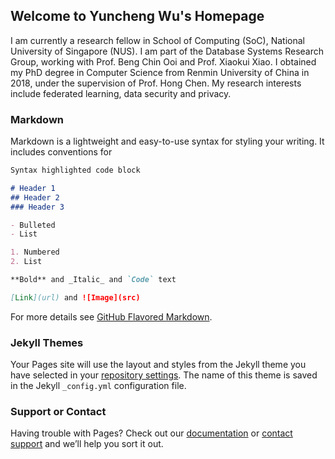 ## Welcome to Yuncheng Wu's Homepage

I am currently a research fellow in School of Computing (SoC), National University of Singapore (NUS).  I am part of the Database Systems Research Group, working with Prof. Beng Chin Ooi and Prof. Xiaokui Xiao. I obtained my PhD degree in Computer Science from Renmin University of China in 2018, under the supervision of Prof. Hong Chen. My research interests include federated learning, data security and privacy.

### Markdown

Markdown is a lightweight and easy-to-use syntax for styling your writing. It includes conventions for

```markdown
Syntax highlighted code block

# Header 1
## Header 2
### Header 3

- Bulleted
- List

1. Numbered
2. List

**Bold** and _Italic_ and `Code` text

[Link](url) and ![Image](src)
```

For more details see [GitHub Flavored Markdown](https://guides.github.com/features/mastering-markdown/).

### Jekyll Themes

Your Pages site will use the layout and styles from the Jekyll theme you have selected in your [repository settings](https://github.com/lemonviv/lemonviv.github.io/settings/pages). The name of this theme is saved in the Jekyll `_config.yml` configuration file.

### Support or Contact

Having trouble with Pages? Check out our [documentation](https://docs.github.com/categories/github-pages-basics/) or [contact support](https://support.github.com/contact) and we’ll help you sort it out.
